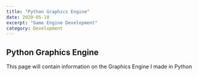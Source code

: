 ```yaml
---
title: "Python Graphics Engine"
date: 2020-05-10
excerpt: "Game Engine Development"
category: Development
---
```


## Python Graphics Engine

This page will contain information on the Graphics Engine I made in Python